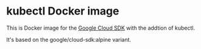 # kubectl Docker image

This is Docker image for the [Google Cloud SDK](https://cloud.google.com/sdk/) with the addtion of kubectl.

It's based on the google/cloud-sdk:alpine variant.
